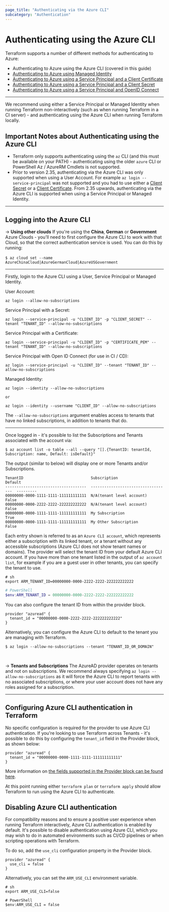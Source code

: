 ```yaml
---
page_title: "Authenticating via the Azure CLI"
subcategory: "Authentication"
---
```


# Authenticating using the Azure CLI

Terraform supports a number of different methods for authenticating to Azure:

* Authenticating to Azure using the Azure CLI (covered in this guide)
* [Authenticating to Azure using Managed Identity](managed_service_identity.html)
* [Authenticating to Azure using a Service Principal and a Client Certificate](service_principal_client_certificate.html)
* [Authenticating to Azure using a Service Principal and a Client Secret](service_principal_client_secret.html)
* [Authenticating to Azure using a Service Principal and OpenID Connect](service_principal_oidc.html)

---

We recommend using either a Service Principal or Managed Identity when running Terraform non-interactively (such as when running Terraform in a CI server) - and authenticating using the Azure CLI when running Terraform locally.

## Important Notes about Authenticating using the Azure CLI

* Terraform only supports authenticating using the `az` CLI (and this must be available on your PATH) - authenticating using the older `azure` CLI or PowerShell Az / AzureRM Cmdlets is not supported.
* Prior to version 2.35, authenticating via the Azure CLI was only supported when using a User Account. For example `az login --service-principal` was not supported and you had to use either a [Client Secret](service_principal_client_secret.html) or a [Client Certificate](service_principal_client_certificate.html). From 2.35 upwards, authenticating via the Azure CLI is supported when using a Service Principal or Managed Identity.

---

## Logging into the Azure CLI

-> **Using other clouds** If you're using the **China**, **German** or **Government** Azure Clouds - you'll need to first configure the Azure CLI to work with that Cloud, so that the correct authentication service is used.  You can do this by running: <br><br>`$ az cloud set --name AzureChinaCloud|AzureGermanCloud|AzureUSGovernment`

---

Firstly, login to the Azure CLI using a User, Service Principal or Managed Identity.

User Account:

```shell
az login --allow-no-subscriptions
```

Service Principal with a Secret:

```shell
az login --service-principal -u "CLIENT_ID" -p "CLIENT_SECRET" --tenant "TENANT_ID" --allow-no-subscriptions
```

Service Principal with a Certificate:

```shell
az login --service-principal -u "CLIENT_ID" -p "CERTIFICATE_PEM" --tenant "TENANT_ID" --allow-no-subscriptions
```

Service Principal with Open ID Connect (for use in CI / CD):

```shell
az login --service-principal -u "CLIENT_ID" --tenant "TENANT_ID" --allow-no-subscriptions
```

Managed Identity:

```shell
az login --identity --allow-no-subscriptions

or

az login --identity --username "CLIENT_ID" --allow-no-subscriptions
```

The `--allow-no-subscriptions` argument enables access to tenants that have no linked subscriptions, in addition to tenants that do.

---

Once logged in - it's possible to list the Subscriptions and Tenants associated with the account via:

```shell-session
$ az account list -o table --all --query "[].{TenantID: tenantId, Subscription: name, Default: isDefault}"
```

The output (similar to below) will display one or more Tenants and/or Subscriptions.

```
TenantID                              Subscription                         Default
------------------------------------  -----------------------------------  ---------
00000000-0000-1111-1111-111111111111  N/A(tenant level account)            False
00000000-0000-2222-2222-222222222222  N/A(tenant level account)            False
00000000-0000-1111-1111-111111111111  My Subscription                      True
00000000-0000-1111-1111-111111111111  My Other Subscription                False
```

Each entry shown is referred to as an `Azure CLI account`, which represents either a subscription with its linked tenant, or a tenant without any accessible subscriptions (Azure CLI does not show tenant names or domains). The provider will select the tenant ID from your default Azure CLI account. If you have more than one tenant listed in the output of `az account list`, for example if you are a guest user in other tenants, you can specify the tenant to use.

```shell-session
# sh
export ARM_TENANT_ID=00000000-0000-2222-2222-222222222222
```
```powershell
# PowerShell
$env:ARM_TENANT_ID = 00000000-0000-2222-2222-222222222222
```

You can also configure the tenant ID from within the provider block.

```hcl
provider "azuread" {
  tenant_id = "00000000-0000-2222-2222-222222222222"
}
```

Alternatively, you can configure the Azure CLI to default to the tenant you are managing with Terraform.

```shell-session
$ az login --allow-no-subscriptions --tenant "TENANT_ID_OR_DOMAIN"
```

<br>

-> **Tenants and Subscriptions** The AzureAD provider operates on tenants and not on subscriptions. We recommend always specifying `az login --allow-no-subscriptions` as it will force the Azure CLI to report tenants with no associated subscriptions, or where your user account does not have any roles assigned for a subscription.

---

## Configuring Azure CLI authentication in Terraform

No specific configuration is required for the provider to use Azure CLI authentication. If you're looking to use Terraform across Tenants - it's possible to do this by configuring the `tenant_id` field in the Provider block, as shown below:

```hcl
provider "azuread" {
  tenant_id = "00000000-0000-1111-1111-111111111111"
}
```

More information on [the fields supported in the Provider block can be found here](../index.html#argument-reference).

At this point running either `terraform plan` or `terraform apply` should allow Terraform to run using the Azure CLI to authenticate.

## Disabling Azure CLI authentication

For compatibility reasons and to ensure a positive user experience when running Terraform interactively, Azure CLI authentication is enabled by default. It's possible to disable authentication using Azure CLI, which you may wish to do in automated environments such as CI/CD pipelines or when scripting operations with Terraform.

To do so, add the `use_cli` configuration property in the Provider block.

```hcl
provider "azuread" {
  use_cli = false
}
```

Alternatively, you can set the `ARM_USE_CLI` environment variable.

```shell
# sh
export ARM_USE_CLI=false

# PowerShell
$env:ARM_USE_CLI = false
```
